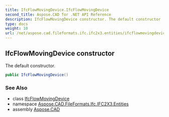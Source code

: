 ```yaml
---
title: IfcFlowMovingDevice.IfcFlowMovingDevice
second_title: Aspose.CAD for .NET API Reference
description: IfcFlowMovingDevice constructor. The default constructor
type: docs
weight: 10
url: /net/aspose.cad.fileformats.ifc.ifc2x3.entities/ifcflowmovingdevice/ifcflowmovingdevice/
---
```

## IfcFlowMovingDevice constructor

The default constructor.

```csharp
public IfcFlowMovingDevice()
```

### See Also

* class [IfcFlowMovingDevice](../)
* namespace [Aspose.CAD.FileFormats.Ifc.IFC2X3.Entities](../../ifcflowmovingdevice/)
* assembly [Aspose.CAD](../../../)


